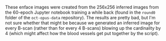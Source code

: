 These enface images were created from the 256x256 inferred images from the 60-epoch Jupyter notebook training a while back (found in the `round0` folder of the `oct-opus-data` repository). The results are pretty bad, but I'm not sure whether that might be because we generated an inferred image for every B-scan (rather than for every 4 B-scans) blowing up the cardinality by 4 (which might affect how the blood vessels get put together by the script).

